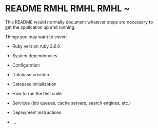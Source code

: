 # README RMHL RMHL RMHL ~

This README would normally document whatever steps are necessary to get the
application up and running.

Things you may want to cover:

* Ruby version ruby 2.6.6

* System dependencies

* Configuration

* Database creation

* Database initialization

* How to run the test suite

* Services (job queues, cache servers, search engines, etc.)

* Deployment instructions

* ...
